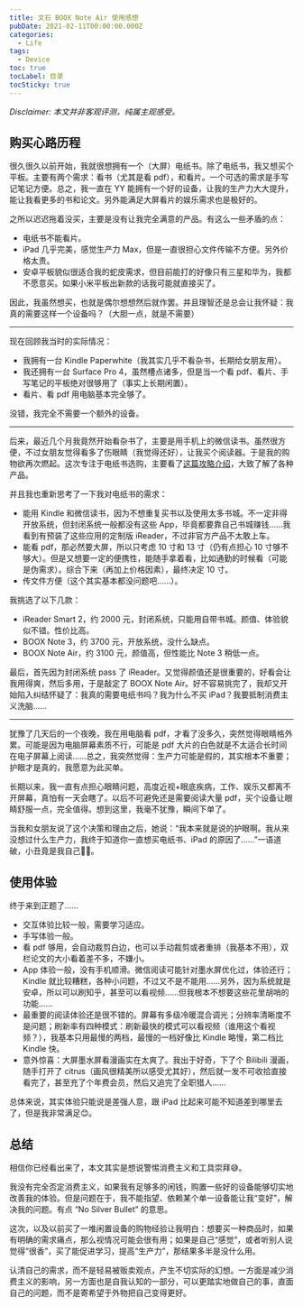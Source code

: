 ```yaml
---
title: 文石 BOOX Note Air 使用感想
pubDate: 2021-02-11T00:00:00.000Z
categories:
  - Life
tags:
  - Device
toc: true
tocLabel: 目录
tocSticky: true
---
```


*Disclaimer: 本文并非客观评测，纯属主观感受。*

## 购买心路历程

很久很久以前开始，我就很想拥有一个（大屏）电纸书。除了电纸书，我又想买个平板。主要有两个需求：看书（尤其是看 pdf），和看片。一个可选的需求是手写记笔记方便。总之，我一直在 YY 能拥有一个好的设备，让我的生产力大大提升，能让我看更多的书和论文。另外能满足大屏看片的娱乐需求也是极好的。

之所以迟迟拖着没买，主要是没有让我完全满意的产品。有这么一些矛盾的点：

- 电纸书不能看片。
- iPad 几乎完美，感觉生产力 Max，但是一直很担心文件传输不方便。另外价格太贵。
- 安卓平板貌似很适合我的蛇皮需求，但目前能打的好像只有三星和华为，我都不愿意买。如果小米平板出新款的话我可能就直接买了。

因此，我虽然想买，也就是偶尔想想然后就作罢。并且理智还是总会让我怀疑：我真的需要这样一个设备吗？（大胆一点，就是不需要）

---

现在回顾我当时的实际情况：

- 我拥有一台 Kindle Paperwhite（我其实几乎不看杂书，长期给女朋友用）。
- 我还拥有一台 Surface Pro 4，虽然槽点诸多，但是当一个看 pdf、看片、手写笔记的平板绝对很够用了（事实上长期闲置）。
- 看片、看 pdf 用电脑基本完全够了。

没错，我完全不需要一个额外的设备。

---

后来，最近几个月我竟然开始看杂书了，主要是用手机上的微信读书。虽然很方便，不过女朋友觉得看多了伤眼睛（我觉得还好），让我买个阅读器。于是我的购物欲再次燃起。这次专注于电纸书选购，主要看了[这篇攻略介绍](https://zhuanlan.zhihu.com/p/146424609)，大致了解了各种产品。

并且我也重新思考了一下我对电纸书的需求：

- 能用 Kindle 和微信读书，因为不想重复买书以及使用太多书城。不一定非得开放系统，但封闭系统一般都没有这些 App，毕竟都要靠自己书城赚钱……我看到有预装了这些应用的定制版 iReader，不过非官方产品不太敢上车。
- 能看 pdf，那必然要大屏，所以只考虑 10 寸和 13 寸（仍有点担心 10 寸够不够大）。但是又想要一定的便携性，能随手拿着看，比如通勤的时候看（可能是伪需求）。综合下来（再加上价格因素），最终决定 10 寸。
- 传文件方便（这个其实基本都没问题吧……）。

我挑选了以下几款：

- iReader Smart 2，约 2000 元，封闭系统，只能用自带书城。颜值、体验貌似不错。性价比高。
- BOOX Note 3，约 3700 元，开放系统，没什么缺点。
- BOOX Note Air，约 3100 元，颜值高，但性能比 Note 3 稍低一点。

最后，首先因为封闭系统 pass 了 iReader。又觉得颜值还是很重要的，好看会让我用得爽，然后多用，于是敲定了 BOOX Note Air。好不容易挑完了，我却又开始陷入纠结怀疑了：我真的需要电纸书吗？我为什么不买 iPad？我要抵制消费主义洗脑……

---

犹豫了几天后的一个夜晚，我在用电脑看 pdf，才看了没多久，突然觉得眼睛格外累。可能是因为电脑屏幕素质不行，可能是 pdf 大片的白色就是不太适合长时间在电子屏幕上阅读……总之，我突然觉得：生产力可能是假的，其实根本不重要；护眼才是真的，我愿意为此买单。

长期以来，我一直有点担心眼睛问题，高度近视+眼底疾病，工作、娱乐又都离不开屏幕，真怕有一天会瞎了。以后不可避免还是需要阅读大量 pdf，买个设备让眼睛舒服一点，完全值得。想到这里，我毫不犹豫，瞬间下单了。

当我和女朋友说了这个决策和理由之后，她说：“我本来就是说的护眼啊。我从来没想过什么生产力，我终于知道你一直想买电纸书、iPad 的原因了……”一语道破，小丑竟是我自己🤡😭。

## 使用体验

终于来到正题了……

- 交互体验比较一般，需要学习适应。
- 手写体验一般。
- 看 pdf 够用，会自动裁剪白边，也可以手动裁剪或者重排（我基本不用），双栏论文的大小看着差不多，不嫌小。
- App 体验一般，没有手机顺滑。微信阅读可能针对墨水屏优化过，体验还行；Kindle 就比较糟糕，各种小问题，不过又不是不能用……另外，因为系统就是安卓，所以可以刷知乎，甚至可以看视频……但我根本不想要这些花里胡哨的功能……
- 最重要的阅读体验还是很不错的。屏幕有多级冷暖混合调光；分辨率清晰度不是问题；刷新率有四种模式：刷新最快的模式可以看视频（谁用这个看视频？），我基本只用最慢的两档，最慢的一档好像比 Kindle 略慢，第二档比 Kindle 快。
- 意外惊喜：大屏墨水屏看漫画实在太爽了。我出于好奇，下了个 Bilibili 漫画，随手打开了 citrus（画风很精美所以感受尤其好），然后就一发不可收拾直接看完了，甚至充了个年费会员，然后又追完了全职猎人……

总体来说，其实体验只能说是差强人意，跟 iPad 比起来可能不知道差到哪里去了，但是我非常满足😊。

## 总结

相信你已经看出来了，本文其实是想说警惕消费主义和工具崇拜😅。

我没有完全否定消费主义，如果我有足够多的闲钱，购置一些好的设备能够切实地改善我的体验。但是问题在于，我不能指望、依赖某个单一设备能让我“变好”，解决我的问题。有点 “No Silver Bullet” 的意思。

这次，以及以前买了一堆闲置设备的购物经验让我明白：想要买一种商品时，如果有明确的需求痛点，那么视情况可能会很有用；如果是自己“感觉”，或者听别人说觉得“很香”，买了能促进学习，提高“生产力”，那结果多半是没什么用。

认清自己的需求，而不是轻易被贩卖观点，产生不切实际的幻想。一方面是减少消费主义的影响，另一方面也是自我认知的一部分，可以更踏实地做自己的事，直面自己的问题，而不是寄希望于外物把自己变得更好。
